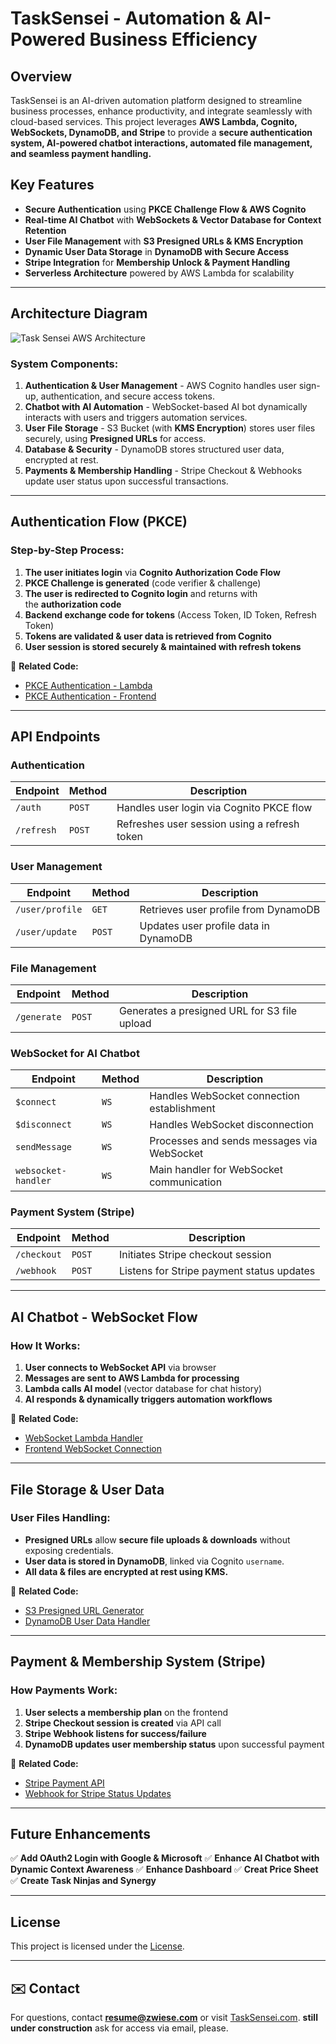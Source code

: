 # TaskSensei - Automation & AI-Powered Business Efficiency

##  Overview

TaskSensei is an AI-driven automation platform designed to streamline business processes, enhance productivity, and integrate seamlessly with cloud-based services. This project leverages **AWS Lambda, Cognito, WebSockets, DynamoDB, and Stripe** to provide a **secure authentication system, AI-powered chatbot interactions, automated file management, and seamless payment handling.**

##  Key Features

- **Secure Authentication** using **PKCE Challenge Flow & AWS Cognito**
- **Real-time AI Chatbot** with **WebSockets & Vector Database for Context Retention**
- **User File Management** with **S3 Presigned URLs & KMS Encryption**
- **Dynamic User Data Storage** in **DynamoDB with Secure Access**
- **Stripe Integration** for **Membership Unlock & Payment Handling**
- **Serverless Architecture** powered by AWS Lambda for scalability

---

##  Architecture Diagram

![Task Sensei AWS Architecture](docs/Task-Sensei-AWS-Diagram.png)



### **System Components:**

1. **Authentication & User Management** - AWS Cognito handles user sign-up, authentication, and secure access tokens.
2. **Chatbot with AI Automation** - WebSocket-based AI bot dynamically interacts with users and triggers automation services.
3. **User File Storage** - S3 Bucket (with **KMS Encryption**) stores user files securely, using **Presigned URLs** for access.
4. **Database & Security** - DynamoDB stores structured user data, encrypted at rest.
5. **Payments & Membership Handling** - Stripe Checkout & Webhooks update user status upon successful transactions.

---

##  Authentication Flow (PKCE)

### **Step-by-Step Process:**

1. **The user initiates login** via **Cognito Authorization Code Flow**
2. **PKCE Challenge is generated** (code verifier & challenge)
3. **The user is redirected to Cognito login** and returns with the **authorization code**
4. **Backend exchange code for tokens** (Access Token, ID Token, Refresh Token)
5. **Tokens are validated & user data is retrieved from Cognito**
6. **User session is stored securely & maintained with refresh tokens**

🔗 **Related Code:**

- [PKCE Authentication - Lambda](./pkce_authentication.py)
- [PKCE Authentication - Frontend](./pkce_authentication.js)

---

##  API Endpoints

### **Authentication**

| Endpoint   | Method | Description                                  |
| ---------- | ------ | -------------------------------------------- |
| `/auth`    | `POST` | Handles user login via Cognito PKCE flow     |
| `/refresh` | `POST` | Refreshes user session using a refresh token |

### **User Management**

| Endpoint        | Method | Description                           |
| --------------- | ------ | ------------------------------------- |
| `/user/profile` | `GET`  | Retrieves user profile from DynamoDB  |
| `/user/update`  | `POST` | Updates user profile data in DynamoDB |

### **File Management**

| Endpoint    | Method | Description                                  |
| ----------- | ------ | -------------------------------------------- |
| `/generate` | `POST` | Generates a presigned URL for S3 file upload |

### **WebSocket for AI Chatbot**

| Endpoint            | Method | Description                                |
| ------------------- | ------ | ------------------------------------------ |
| `$connect`          | `WS`   | Handles WebSocket connection establishment |
| `$disconnect`       | `WS`   | Handles WebSocket disconnection            |
| `sendMessage`       | `WS`   | Processes and sends messages via WebSocket |
| `websocket-handler` | `WS`   | Main handler for WebSocket communication   |

### **Payment System (Stripe)**

| Endpoint    | Method | Description                               |
| ----------- | ------ | ----------------------------------------- |
| `/checkout` | `POST` | Initiates Stripe checkout session         |
| `/webhook`  | `POST` | Listens for Stripe payment status updates |

---

##  AI Chatbot - WebSocket Flow

### **How It Works:**

1. **User connects to WebSocket API** via browser
2. **Messages are sent to AWS Lambda for processing**
3. **Lambda calls AI model** (vector database for chat history)
4. **AI responds & dynamically triggers automation workflows**

🔗 **Related Code:**

- [WebSocket Lambda Handler](./chatbot_lambda.py)
- [Frontend WebSocket Connection](./chatbot_frontend.js)

---

##  File Storage & User Data

### **User Files Handling:**

- **Presigned URLs** allow **secure file uploads & downloads** without exposing credentials.
- **User data is stored in DynamoDB**, linked via Cognito `username`.
- **All data & files are encrypted at rest using KMS.**

🔗 **Related Code:**

- [S3 Presigned URL Generator](./s3_presigned.py)
- [DynamoDB User Data Handler](./dynamodb_handler.py)

---

##  Payment & Membership System (Stripe)

### **How Payments Work:**

1. **User selects a membership plan** on the frontend
2. **Stripe Checkout session is created** via API call
3. **Stripe Webhook listens for success/failure**
4. **DynamoDB updates user membership status** upon successful payment

🔗 **Related Code:**

- [Stripe Payment API](./stripe_payment.py)
- [Webhook for Stripe Status Updates](./stripe_webhook.py)

---



##  Future Enhancements

✅ **Add OAuth2 Login with Google & Microsoft** ✅ **Enhance AI Chatbot with Dynamic Context Awareness** ✅ **Enhance Dashboard**  ✅ **Creat Price Sheet** ✅ **Create Task Ninjas and Synergy**

---

##  License

This project is licensed under the [License](doc/license).

---

## ✉️ Contact

For questions, contact [**resume@zwiese.com**](mailto\:resume@zwiese.com) or visit [TaskSensei.com](https://tasksensei.com). **still under construction** ask for access via email, please. 

